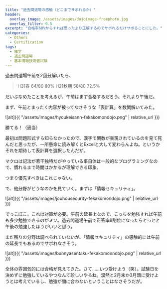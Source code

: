 ```yaml
---
title: "過去問道場の感触（どこまでサボれるか）"
header:
  overlay_image: /assets/images/dojoimage-freephoto.jpg
  overlay_filter: 0.5
excerpt: "合格率60%からすれば思ったより正解するのでサボれるだけサボることにした。"
categories:
  - Others
  - Certification
tags:
  - 独学
  - 過去問道場
  - 基本情報技術者試験
---
```


過去問道場午前を2回分解いたら、

>H31春 64/80 80%
>H21秋期 58/80 72.5%

だいぶなめたことを考えるが、午前はまず合格するだろう。それより午後だ。

まず、午前とまったく内容が被ってなさそうな「表計算」を数問解いてみた。

![alt]({{ "/assets/images/hyoukeisann-fekakomondojo.png" | relative_url }})

勝てる！（適当）

最初は問題形式すら知らなかったので、漢字で関数が表現されているのを見て死んだと思ったが、一所懸命に読み解くとExcelと大して変わらんよね。というかそれを期待して表計算を選択したんだが。

マクロは記法が若干独特だがやっている事自体は一般的なプログラミングなので、慣れるまで時間はかかるが理解できる印象。

つまり優先すべきはこれじゃない。

で、他分野がどうなのかを見ていく。まずは「情報セキュリティ」。

![alt]({{ "/assets/images/jouhousecurity-fekakomondojo.png" | relative_url }})

でっこぼこ。これは対策が必要。午前の延長上なので、こっちを勉強すれば午前も多少勉強できるのがミソ。過去問道場午前で正答率8割位になったらとっとと午後の勉強したほうがいいと思う。

まだ残りの分野は調べられていないが、「情報セキュリティ」の感触的には午前の延長でもあるのでサボれなさそう。

![alt]({{ "/assets/images/bunnyasentaku-fekakomonndojo.png" | relative_url }})

全体の雰囲気的には合格が見えてきた。さて......いつ受けよう（笑）。試験日を決めずに勉強しているやつなんて珍しいやろね。漠然と2月末か3月頭に受けようとは考えているし、勉強が間に合わないということはなさそうだが。
